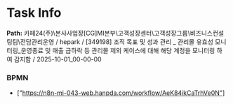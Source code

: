 # Task Info

**Path:** 카페24(주)\본사사업장\[CG]MI본부\고객성장센터\고객성장그룹\비즈니스컨설팅팀\전담관리운영 / hepark / [349198] 조직 목표 및 성과 관리 _ 관리몰 유효성 모니터링_운영종료 및 매출 급하락 등 관리몰 제외 케이스에 대해 해당 계정을 모니터링 하여 감지함 / 2025-10-01_00-00-00

### BPMN
- ["https://n8n-mi-043-web.hanpda.com/workflow/AeK84ikCaTrhVe0N"]

